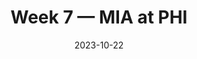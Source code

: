 ---
layout: game
title: Week 7 — MIA at PHI
season: 2023
game_id: 2023_07_MIA_PHI
week: 7
date: 2023-10-22
home_team: PHI
away_team: MIA
final_home: 
final_away: 
pbp_url: /assets/data/pbp/2023/2023_07_MIA_PHI.csv.gz
---